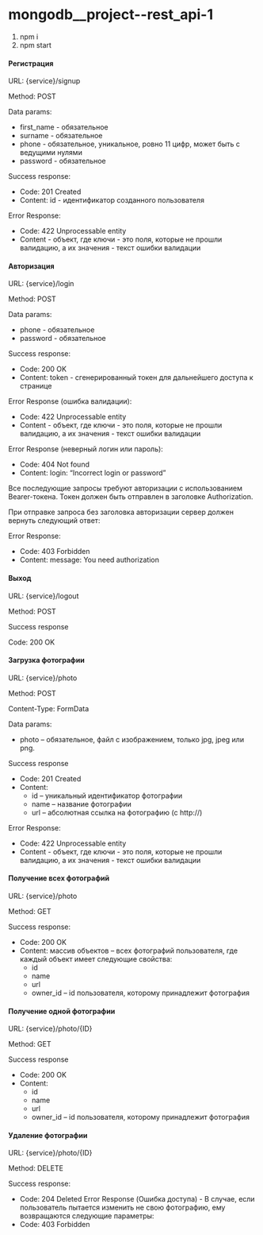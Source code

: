 # mongodb__project--rest_api-1
1) npm i 
2) npm start 

#### Регистрация
URL:  {service}/signup

Method: POST

Data params:

+ first_name - обязательное
+ surname - обязательное
+ phone - обязательное, уникальное, ровно 11 цифр, может быть с ведущими нулями
+ password - обязательное

Success response:
+ Code: 201 Created
+ Content: id - идентификатор созданного пользователя

Error Response: 
+ Code: 422 Unprocessable entity
+ Content - объект, где ключи - это поля, которые не прошли валидацию, а их значения - текст ошибки валидации

#### Авторизация
URL: {service}/login

Method: POST

Data params:
+ phone - обязательное
+ password - обязательное

Success response:
+ Code: 200 OK
+ Content: token -  сгенерированный токен для дальнейшего доступа к странице

Error Response (ошибка валидации): 
+ Code: 422 Unprocessable entity
+ Content - объект, где ключи - это поля, которые не прошли валидацию, а их значения - текст ошибки валидации

Error Response (неверный логин или пароль): 
+ Code: 404 Not found
+ Content: login: “Incorrect login or password”

Все последующие запросы требуют авторизации с использованием Bearer-токена. Токен должен быть отправлен в заголовке Authorization.

При отправке запроса без заголовка авторизации сервер должен вернуть следующий ответ:

Error Response:
+ Code: 403 Forbidden
+ Content: message: You need authorization

#### Выход
URL: {service}/logout

Method: POST

Success response

Code: 200 OK

#### Загрузка фотографии
URL: {service}/photo

Method: POST

Content-Type: FormData

Data params:
+ photo – обязательное, файл с изображением, только jpg, jpeg или png. 

Success response 
+ Code: 201 Created
+ Content:
  + id – уникальный идентификатор фотографии
  + name – название фотографии
  + url – абсолютная ссылка на фотографию (с http://)
  
Error Response: 
 + Code: 422 Unprocessable entity
 + Content - объект, где ключи - это поля, которые не прошли валидацию, а их значения - текст ошибки валидации


#### Получение всех фотографий
URL: {service}/photo

Method: GET 

Success response:
+ Code: 200 OK
+ Content: массив объектов – всех фотографий пользователя, где каждый объект имеет следующие свойства:
  + id
  + name
  + url
  + owner_id – id пользователя, которому принадлежит фотография

#### Получение одной фотографии
URL: {service}/photo/{ID}

Method: GET 

Success response
+ Code: 200 OK
+ Content: 
  + id
  + name
  + url
  + owner_id – id пользователя, которому принадлежит фотография

#### Удаление фотографии
URL: {service}/photo/{ID}

Method: DELETE

Success response:
+ Code: 204 Deleted
Error Response (Ошибка доступа) - В случае, если пользователь пытается изменить не свою фотографию, ему возвращаются следующие параметры: 
+ Code: 403 Forbidden
